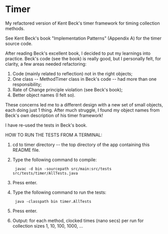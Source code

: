 Timer
=======

My refactored version of Kent Beck's timer framework for timing collection methods.  

See Kent Beck's book "Implementation Patterns" (Appendix A) for the timer source code. 

After reading Beck's excellent book, I decided to put my learnings into practice.  Beck's code (see the book) is really good, but I personally felt, for clarity, a few areas needed refactoring: 

1. Code (mainly related to reflection) not in the right objects;
2. One class -- MethodTimer class in Beck's code -- had more than one responsibility;
3. Rate of Change principle violation (see Beck's book);
4. Better object names (I felt so).

These concerns led me to a different design with a new set of small objects, each doing just 1 thing.  After much struggle, I found my object names from Beck's own description of his timer framework!

I have re-used the tests in Beck's book.



HOW TO RUN THE TESTS FROM A TERMINAL:

1. cd to timer directory -- the top directory of the app containing this README file.
2. Type the following command to compile: 

		javac -d bin -sourcepath src/main:src/tests  src/tests/timer/AllTests.java

3. Press enter.
4. Type the following command to run the tests:
	
 		java -classpath bin timer.AllTests

5. Press enter.
6. Output: for each method, clocked times (nano secs) per run for collection sizes 1, 10, 100, 1000, ...
	